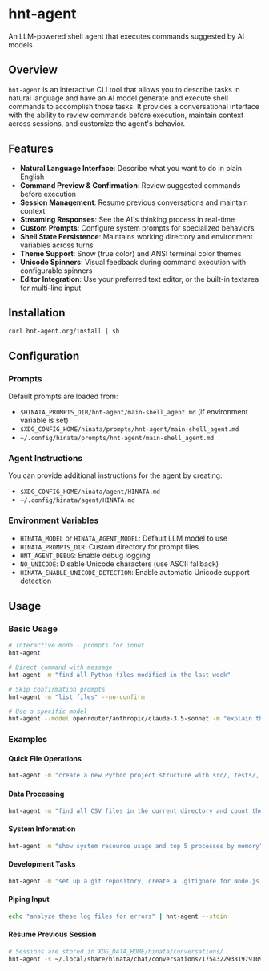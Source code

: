 # hnt-agent

An LLM-powered shell agent that executes commands suggested by AI models

## Overview

`hnt-agent` is an interactive CLI tool that allows you to describe tasks in natural language and have an AI model generate and execute shell commands to accomplish those tasks. It provides a conversational interface with the ability to review commands before execution, maintain context across sessions, and customize the agent's behavior.

## Features

- **Natural Language Interface**: Describe what you want to do in plain English
- **Command Preview & Confirmation**: Review suggested commands before execution
- **Session Management**: Resume previous conversations and maintain context
- **Streaming Responses**: See the AI's thinking process in real-time
- **Custom Prompts**: Configure system prompts for specialized behaviors
- **Shell State Persistence**: Maintains working directory and environment variables across turns
- **Theme Support**: Snow (true color) and ANSI terminal color themes
- **Unicode Spinners**: Visual feedback during command execution with configurable spinners
- **Editor Integration**: Use your preferred text editor, or the built-in textarea for multi-line input

## Installation
```
curl hnt-agent.org/install | sh
```

## Configuration

### Prompts

Default prompts are loaded from:
- `$HINATA_PROMPTS_DIR/hnt-agent/main-shell_agent.md` (if environment variable is set)
- `$XDG_CONFIG_HOME/hinata/prompts/hnt-agent/main-shell_agent.md`
- `~/.config/hinata/prompts/hnt-agent/main-shell_agent.md`

### Agent Instructions

You can provide additional instructions for the agent by creating:
- `$XDG_CONFIG_HOME/hinata/agent/HINATA.md`
- `~/.config/hinata/agent/HINATA.md`

### Environment Variables

- `HINATA_MODEL` or `HINATA_AGENT_MODEL`: Default LLM model to use
- `HINATA_PROMPTS_DIR`: Custom directory for prompt files
- `HNT_AGENT_DEBUG`: Enable debug logging
- `NO_UNICODE`: Disable Unicode characters (use ASCII fallback)
- `HINATA_ENABLE_UNICODE_DETECTION`: Enable automatic Unicode support detection

## Usage

### Basic Usage

```bash
# Interactive mode - prompts for input
hnt-agent

# Direct command with message
hnt-agent -m "find all Python files modified in the last week"

# Skip confirmation prompts
hnt-agent -m "list files" --no-confirm

# Use a specific model
hnt-agent --model openrouter/anthropic/claude-3.5-sonnet -m "explain this directory structure"
```
### Examples

#### Quick File Operations
```bash
hnt-agent -m "create a new Python project structure with src/, tests/, and docs/ directories"
```

#### Data Processing
```bash
hnt-agent -m "find all CSV files in the current directory and count the total number of lines"
```

#### System Information
```bash
hnt-agent -m "show system resource usage and top 5 processes by memory"
```

#### Development Tasks
```bash
hnt-agent -m "set up a git repository, create a .gitignore for Node.js, and make initial commit"
```

#### Piping Input
```bash
echo "analyze these log files for errors" | hnt-agent --stdin
```

#### Resume Previous Session
```bash
# Sessions are stored in XDG_DATA_HOME/hinata/conversations/
hnt-agent -s ~/.local/share/hinata/chat/conversations/1754322938197910903
```
